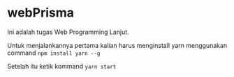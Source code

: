 # webPrisma

Ini adalah tugas Web Programming Lanjut. 

Untuk menjalankannya pertama kalian harus menginstall yarn menggunakan command `npm install yarn --g`

Setelah itu ketik kommand `yarn start`



